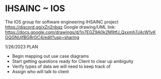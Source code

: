 # IHSAINC ~ IOS
The IOS group for software engineering IHSAINC project
https://discord.gg/xZn2nbqz
Google drawing/UML link:
https://docs.google.com/drawings/d/1n7EGZ9A0k2M9tfJ_Qxxmh7J4cW1yKGQGNUjfBGRrGC4/edit?usp=sharing

1/26/2023 PLAN
- Begin mapping out use case diagrams
- Start getting questions ready for Client to clear up ambiguity 
- Verify types of data we will need to keep track of
- Assign who will talk to client

